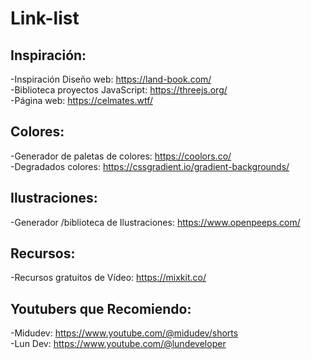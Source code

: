 # Link-list

## Inspiración:

-Inspiración Diseño web: https://land-book.com/<br>
-Biblioteca  proyectos JavaScript: https://threejs.org/<br>
-Página web: https://celmates.wtf/

## Colores: 

-Generador de paletas de colores: https://coolors.co/<br>
-Degradados colores: https://cssgradient.io/gradient-backgrounds/

## Ilustraciones:

-Generador /biblioteca de Ilustraciones: https://www.openpeeps.com/

## Recursos:

-Recursos gratuitos de Vídeo: https://mixkit.co/

## Youtubers que Recomiendo:

-Midudev: https://www.youtube.com/@midudev/shorts<br>
-Lun Dev: https://www.youtube.com/@lundeveloper
